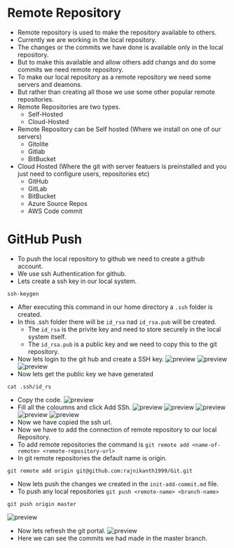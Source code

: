 # Remote Repository
* Remote repository is used to make the repository available to others.
* Currently we are working in the local repository.
* The changes or the commits we have done is available only in the local repository.
* But to make this available and allow others add changs and do some commits we need remote repository.
* To make our local repository as a remote repository we need some servers and deamons.
* But rather than creating all those we use some other popular remote repositories.
* Remote Repositories are two types.
  * Self-Hosted
  * Cloud-Hosted
* Remote Repository can be Self hosted (Where we install on one of our servers)
    * Gitolite
    * Gitlab
    * BitBucket
* Cloud Hosted (Where the git with server featuers is preinstalled and you just need to configure users, repositories etc)
  * GitHub
  * GitLab
  * BitBucket
  * Azure Source Repos
  * AWS Code commit
# GitHub Push
* To push the local repository to github we need to create a github account.
* We use ssh Authentication for github.
* Lets create a ssh key in our local system.
```
ssh-keygen
```
* After executing this command in our home directory a `.ssh` folder is created.
* In this .ssh folder there will be `id_rsa` nad `id_rsa.pub` will be created.
  * The `id_rsa` is the privite key and need to store securely in the local system itself.
  * The `id_rsa.pub` is a public key and we need to copy this to the git repository.
* Now lets login to the git hub and create a SSH key.
![preview](./Images/github19.png)
![preview](./Images/github20.png)
![preview](./Images/github21.png)
* Now lets get the public key we have generated
```
cat .ssh/id_rs
```
* Copy the code.
![preview](./Images/github22.png)
* Fill all the coloumns and click Add SSh.
![preview](./Images/github23.png)
![preview](./Images/github24.png)
![preview](./Images/github25.png)
![preview](./Images/github26.png)
![preview](./Images/github27.png)
* Now we have copied the ssh url.
* Now we have to add the connection of remote repository to our local Repository.
* To add remote repositories the command is `git remote add <name-of-remote> <remote-repository-url>`
* In git remote repositories the default name is origin.
```
git remote add origin git@github.com:rajnikanth1999/Git.git
```
* Now lets push the changes we created in the `init-add-commit.md` file.
* To push any local repositories `git push <remote-name> <branch-name>`
```
git push origin master
```
![preview](./Images/github28.png)
* Now lets refresh the git portal.
![preview](./Images/github29.png)
* Here we can see the commits we had made in the master branch.